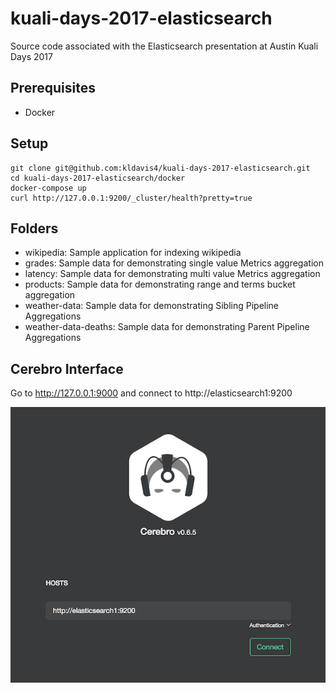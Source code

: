 # kuali-days-2017-elasticsearch

Source code associated with the Elasticsearch presentation at Austin Kuali Days 2017

## Prerequisites

- Docker

## Setup

```
git clone git@github.com:kldavis4/kuali-days-2017-elasticsearch.git
cd kuali-days-2017-elasticsearch/docker
docker-compose up
curl http://127.0.0.1:9200/_cluster/health?pretty=true
```
## Folders

- wikipedia: Sample application for indexing wikipedia
- grades: Sample data for demonstrating single value Metrics aggregation
- latency: Sample data for demonstrating multi value Metrics aggregation
- products: Sample data for demonstrating range and terms bucket aggregation
- weather-data: Sample data for demonstrating Sibling Pipeline Aggregations
- weather-data-deaths: Sample data for demonstrating Parent Pipeline Aggregations

## Cerebro Interface

Go to http://127.0.0.1:9000 and connect to http://elasticsearch1:9200

![Cerebro Login](https://github.com/kldavis4/kuali-days-2017-elasticsearch/raw/master/cerebro_login.png "Cerebro Login")

